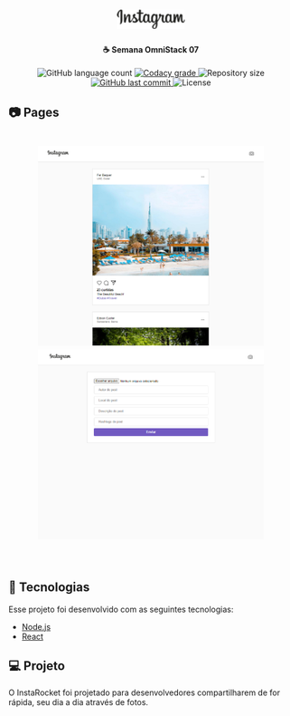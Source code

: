 <h1 align="center">
    <img alt="InstaRocket" title="#delicinha" src=".github/instagram.png" width="120px" />
</h1>

<h4 align="center">
  ☕ Semana OmniStack 07
</h4>
<p align="center">
  <img alt="GitHub language count" src="https://img.shields.io/github/languages/count/ramondcsilva/semana-omnistack-07.svg">

  <a href="https://www.codacy.com/app/ramondcsilva/semana-omnistack-07">
    <img alt="Codacy grade" src="https://img.shields.io/codacy/grade/04db4b43120b4d05b9b39c9d2da97300.svg">
  </a>

  <img alt="Repository size" src="https://img.shields.io/github/repo-size/ramondcsilva/semana-omnistack-07.svg">
  <a href="https://github.com/ramondcsilva/semana-omnistack-07/commits/master">
    <img alt="GitHub last commit" src="https://img.shields.io/github/last-commit/ramondcsilva/semana-omnistack-07.svg">
  </a>

  <img alt="License" src="https://img.shields.io/badge/license-MIT-brightgreen">
</p>

## 📷 Pages

<h1 align="center">
    <img alt="TinDEV" title="#delicinha" src=".github/FeedInstaRocket.png" width="400px" />
    <img alt="TinDEV" title="#delicinha" src=".github/NewPostInstaRocket.png" width="400px" />
</h1>

<br>

## :rocket: Tecnologias

Esse projeto foi desenvolvido com as seguintes tecnologias:

- [Node.js](https://nodejs.org/en/)
- [React](https://reactjs.org)

## 💻 Projeto

O InstaRocket foi projetado para desenvolvedores compartilharem de for rápida, seu dia a dia através de fotos.
